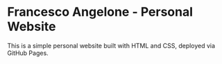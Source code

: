 # Francesco Angelone - Personal Website
This is a simple personal website built with HTML and CSS, deployed via GitHub Pages.